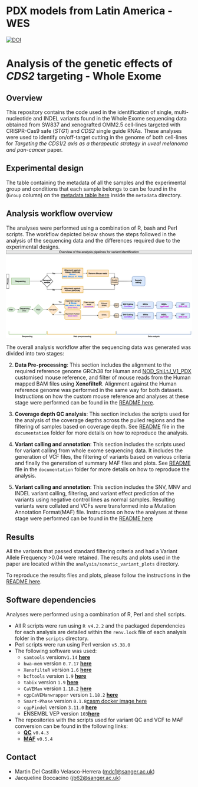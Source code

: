 # PDX models from Latin America - WES
[![DOI]()]()

# Analysis of the genetic effects of _CDS2_ targeting - Whole Exome

## Overview 
This repository contains the code used in the identification of single, multi-nucleotide and INDEL variants found in the Whole Exome sequencing data obtained from SW837 and xenografted OMM2.5 cell-lines targeted with CRISPR-Cas9 safe (_STG1_) and _CDS2_ single guide RNAs. These analyses were used to identify on/off-target cutting in the genome of both cell-lines for _Targeting the CDS1/2 axis as a therapeutic strategy in uveal melanoma and pan-cancer_ paper.

## Experimental design


The table containing the metadata of all the samples and the experimental group and conditions that each sample belongs to can be found in the (`Group` column) on the [metadata table here](./metadata/7688_3365_sample_exp_metadata.tsv) inside the `metadata` directory. 

## Analysis workflow overview

The analyses were performed using a combination of R, bash and Perl scripts. The workflow depicted below shows the steps followed in the analysis of the sequencing data and the differences required due to the experimental designs.
![image](./documentation/diagrams/WES_analysis_final_workflow.drawio.png "Analysis workflow")

The overall analysis workflow after the sequencing data was generated was divided into two stages:

2. **Data Pre-processing**: This section includes the alignment to the required reference genome GRCh38 for Human and [NOD_ShiLtJ_V1_PDX](./reference/NOD_ShiLtJ_V1_PDX_ref/README.md) customised mouse reference, and filter of mouse reads from the Human mapped BAM files using **XenofilteR**. Alignment against the Human reference genome was performed in the same way for both datasets. Instructions on how the custom mouse reference and analyses at these stage were performed can be found in the [README here](./documentation/Alignment_and_Filtering_of_mouse_reads_wXenofilteR.md). 

3. **Coverage depth QC analysis**: This section includes the scripts used for the analysis of the coverage depths across the pulled regions and the filtering of samples based on coverage depth. See [README](./documentation/Coverage_depth_check.md) file in the `documentation` folder for more details on how to reproduce the analysis.

4. **Variant calling and annotation**: This section includes the scripts used for variant calling from whole exome sequencing data. It includes the generation of VCF files, the filtering of variants based on various criteria and finally the generation of summary MAF files and plots. See [README](./documentation/Somatic_Variant_calling.md) file in the `documentation` folder for more details on how to reproduce the analysis.

5. **Variant calling and annotation**: This section includes the SNV, MNV and INDEL variant calling, filtering, and variant effect prediction of the variants using negative control lines as normal samples. Resulting variants were collated and VCFs were transformed into a Mutation Annotation Format(MAF) file. Instructions on how the analyses at these stage were performed can be found in the [README here](./documentation/Off-pipe_calling_of_Xenofiltered_WES_data.md)


## Results 
 
All the variants that passed standard filtering criteria and had a Variant Allele Frequency >0.04 were retained. The results  and plots used in the paper are located within the `analysis/somatic_variant_plots` directory. 

To reproduce the results files and plots, please follow the instructions in the [README here](./documentation/Somatic_variant_plotting.md).

## Software dependencies

Analyses were performed using a combination of R, Perl and shell scripts.

- All R scripts were run using `R v4.2.2` and the packaged dependencies for each analysis are detailed within the `renv.lock` file of each analysis folder in the `scripts` directory.
- Perl scripts were run using Perl version `v5.38.0`
- The following software was used:
  - `samtools` version`v1.14` [**here**](https://github.com/samtools/samtools)
  - `bwa-mem` version `0.7.17` [**here**](https://github.com/lh3/bwa)
  - `XenofilteR` version `1.6` [**here**](https://github.com/NKI-GCF/XenofilteR/releases/tag/v1.6)
  - `bcftools` version `1.9` [**here**](https://github.com/samtools/bcftools/)
  - `tabix` version `1.9` [**here**](https://github.com/samtools/tabix/)
  - `CaVEMan` version `1.18.2` [**here**](https://github.com/cancerit/CaVEMan)
  - `cgpCaVEManwrapper` version `1.18.2` [**here**](https://github.com/cancerit/cgpCaVEManWrapper)
  - `Smart-Phase` version `0.1.8`[casm docker image here](https://github.com/cancerit/CASM-Smart-Phase/tree/main)
  - `cgpPindel` version `3.11.0` [**here**](https://github.com/cancerit/cgpPindel)
  - ENSEMBL VEP version `103`[**here**](http://feb2021.archive.ensembl.org/info/docs/tools/vep/index.html)
- The repositories with the scripts used for variant QC and VCF to MAF conversion can be found in the following links:
    - [**QC**](https://github.com/team113sanger/dermatlas_analysis_qc) `v0.4.3`
    - [**MAF**](https://github.com/team113sanger/dermatlas_analysis_maf) `v0.5.4` 


## Contact

- Martin Del Castillo Velasco-Herrera (mdc1@sanger.ac.uk)
- Jacqueline Boccacino (jb62@sanger.ac.uk)